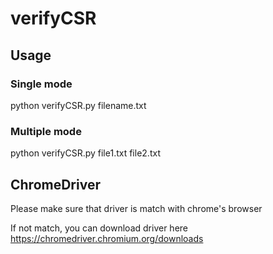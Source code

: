 # verifyCSR

## Usage
### Single mode
  python verifyCSR.py filename.txt
### Multiple mode
  python verifyCSR.py file1.txt file2.txt

## ChromeDriver
  Please make sure that driver is match with chrome's browser
  
  If not match, you can download driver here https://chromedriver.chromium.org/downloads
